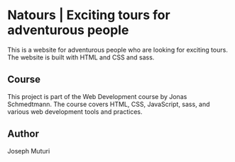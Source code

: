 # Natours | Exciting tours for adventurous people

This is a website for adventurous people who are looking for exciting tours. The website is built with HTML and CSS and sass.

## Course

This project is part of the Web Development course by Jonas Schmedtmann. The course covers HTML, CSS, JavaScript, sass, and various web development tools and practices.

## Author

Joseph Muturi

